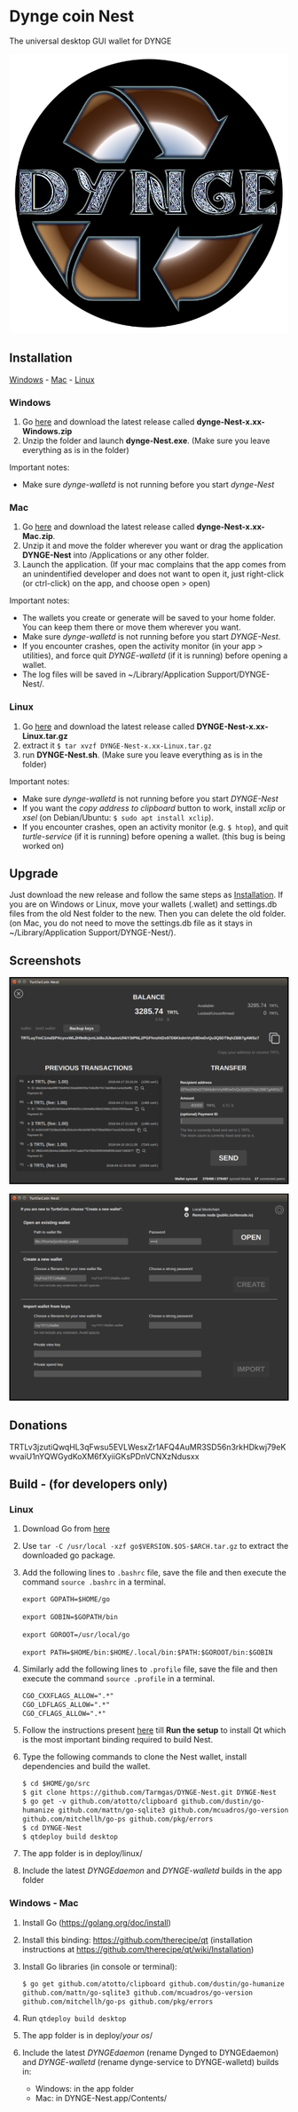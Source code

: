 # Dynge coin Nest

The universal desktop GUI wallet for DYNGE

![Logo](/turtlecoinnestlogo.png)

## Installation

[Windows](#windows) - [Mac](#mac) - [Linux](#linux)

### Windows

1. Go [here](https://github.com/Tarmgas/dynge-Nest/releases) and download the latest release called **dynge-Nest-x.xx-Windows.zip**
2. Unzip the folder and launch **dynge-Nest.exe**. (Make sure you leave everything as is in the folder)

Important notes:

* Make sure *dynge-walletd* is not running before you start *dynge-Nest*

### Mac

1. Go [here](https://github.com/Tarmgas/dynge-Nest/releases) and download the latest release called **dynge-Nest-x.xx-Mac.zip**.
2. Unzip it and move the folder wherever you want or drag the application **DYNGE-Nest** into /Applications or any other folder.
3. Launch the application. (If your mac complains that the app comes from an unindentified developer and does not want to open it, just right-click (or ctrl-click) on the app, and choose open > open)

Important notes:

* The wallets you create or generate will be saved to your home folder. You can keep them there or move them wherever you want.
* Make sure *dynge-walletd* is not running before you start *DYNGE-Nest*.
* If you encounter crashes, open the activity monitor (in your app > utilities), and force quit *DYNGE-walletd* (if it is running) before opening a wallet.
* The log files will be saved in ~/Library/Application Support/DYNGE-Nest/.

### Linux

1. Go [here](https://github.com/Tarmgas/dynge-Nest/releases) and download the latest release called **DYNGE-Nest-x.xx-Linux.tar.gz**
2. extract it
`$ tar xvzf DYNGE-Nest-x.xx-Linux.tar.gz`
3. run **DYNGE-Nest.sh**. (Make sure you leave everything as is in the folder)

Important notes:

* Make sure *dynge-walletd* is not running before you start *DYNGE-Nest*
* If you want the *copy address to clipboard* button to work, install *xclip* or *xsel* (on Debian/Ubuntu: `$ sudo apt install xclip`).
* If you encounter crashes, open an activity monitor (e.g. `$ htop`), and quit *turtle-service* (if it is running) before opening a wallet. (this bug is being worked on)

## Upgrade

Just download the new release and follow the same steps as [Installation](#installation).
If you are on Windows or Linux, move your wallets (.wallet) and settings.db files from the old Nest folder to the new. Then you can delete the old folder. (on Mac, you do not need to move the settings.db file as it stays in ~/Library/Application Support/DYNGE-Nest/).

## Screenshots

![Main Screen](/Screenshots/MainScreen.png)

![Open Wallet](/Screenshots/OpenWallet.png)

## Donations

TRTLv3jzutiQwqHL3qFwsu5EVLWesxZr1AFQ4AuMR3SD56n3rkHDkwj79eKwvaiU1nYQWGydKoXM6fXyiiGKsPDnVCNXzNdusxx

## Build - (for developers only)

### Linux

1. Download Go from [here](https://golang.org/dl/)

2. Use `tar -C /usr/local -xzf go$VERSION.$OS-$ARCH.tar.gz` to extract the downloaded go package.

3. Add the following lines to `.bashrc` file, save the file and then execute the command `source .bashrc` in a terminal.
    ```
    export GOPATH=$HOME/go

    export GOBIN=$GOPATH/bin

    export GOROOT=/usr/local/go

    export PATH=$HOME/bin:$HOME/.local/bin:$PATH:$GOROOT/bin:$GOBIN
    ```
4. Similarly add the following lines to `.profile` file, save the file and then execute the command `source .profile` in a terminal.
    ```
    CGO_CXXFLAGS_ALLOW=".*"
    CGO_LDFLAGS_ALLOW=".*"
    CGO_CFLAGS_ALLOW=".*"
    ```
5. Follow the instructions present [here](https://github.com/therecipe/qt/wiki/Installation-on-Linux) till **Run the setup** to install Qt which is the most important binding required to build Nest.
6. Type the following commands to clone the Nest wallet, install dependencies and build the wallet.
    ```
    $ cd $HOME/go/src
    $ git clone https://github.com/Tarmgas/DYNGE-Nest.git DYNGE-Nest
    $ go get -v github.com/atotto/clipboard github.com/dustin/go-humanize github.com/mattn/go-sqlite3 github.com/mcuadros/go-version github.com/mitchellh/go-ps github.com/pkg/errors
    $ cd DYNGE-Nest
    $ qtdeploy build desktop
    ```

1. The app folder is in deploy/linux/
1. Include the latest _DYNGEdaemon_ and _DYNGE-walletd_ builds in the app folder

### Windows - Mac

1. Install Go (https://golang.org/doc/install)

1. Install this binding: https://github.com/therecipe/qt (installation instructions at https://github.com/therecipe/qt/wiki/Installation)

1. Install Go libraries (in console or terminal):
    ```
    $ go get github.com/atotto/clipboard github.com/dustin/go-humanize github.com/mattn/go-sqlite3 github.com/mcuadros/go-version github.com/mitchellh/go-ps github.com/pkg/errors
    ```

1. Run `qtdeploy build desktop`

1. The app folder is in deploy/*your os*/

1. Include the latest _DYNGEdaemon_ (rename Dynged to DYNGEdaemon) and _DYNGE-walletd_ (rename dynge-service to DYNGE-walletd) builds in:
    * Windows: in the app folder
    * Mac: in DYNGE-Nest.app/Contents/
